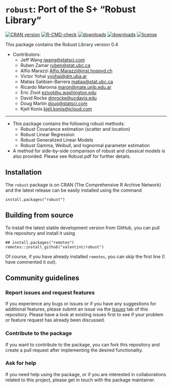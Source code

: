
<!-- README.md is generated from README.Rmd. Please edit that file -->

# `robust`: Port of the S+ “Robust Library”

<!-- badges: start -->

[![CRAN
version](https://www.r-pkg.org/badges/version/robust)](https://cran.r-project.org/package=robust)
[![R-CMD-check](https://github.com/valentint/robust/workflows/R-CMD-check/badge.svg)](https://github.com/valentint/robust/actions)
[![downloads](https://cranlogs.r-pkg.org/badges/robust)](https://cran.r-project.org/package=robust)
[![downloads](https://cranlogs.r-pkg.org/badges/grand-total/robust)](https://cran.r-project.org/package=robust)
[![license](https://img.shields.io/badge/license-GPL--3-blue.svg)](https://www.gnu.org/licenses/gpl-3.0.en.html)
<!-- badges: end -->

This package contains the Robust Library version 0.4

- Contributors:
  - Jeff Wang <jwang@statsci.com>
  - Ruben Zamar <ruben@stat.ubc.ca>
  - Alfio Marazzi <Alfio.Marazzi@inst.hospvd.ch>
  - Victor Yohai <vyohai@dm.uba.ar>
  - Matias Salibian-Barrera <matias@stat.ubc.ca>
  - Ricardo Maronna <maron@mate.unlp.edu.ar>
  - Eric Zivot <ezivot@u.washington.edu>
  - David Rocke <dmrocke@ucdavis.edu>
  - Doug Martin <doug@statsci.com>
  - Kjell Konis <kjell.konis@icloud.com>

------------------------------------------------------------------------

- This package contains the following robust methods:
  - Robust Covariance estimation (scatter and location)
  - Robust Linear Regression
  - Robust Generalized Linear Models
  - Robust Gamma, Weibull, and lognormal parameter estimation
- A method for side-by-side comparison of robust and classical models is
  also provided. Please see Robust.pdf for further details.

## Installation

The `robust` package is on CRAN (The Comprehensive R Archive Network)
and the latest release can be easily installed using the command

    install.packages("robust")

## Building from source

To install the latest stable development version from GitHub, you can
pull this repository and install it using

    ## install.packages("remotes")
    remotes::install_github("valentint/robust")

Of course, if you have already installed `remotes`, you can skip the
first line (I have commented it out).

## Community guidelines

### Report issues and request features

If you experience any bugs or issues or if you have any suggestions for
additional features, please submit an issue via the
[*Issues*](https://github.com/valentint/robust/issues) tab of this
repository. Please have a look at existing issues first to see if your
problem or feature request has already been discussed.

### Contribute to the package

If you want to contribute to the package, you can fork this repository
and create a pull request after implementing the desired functionality.

### Ask for help

If you need help using the package, or if you are interested in
collaborations related to this project, please get in touch with the
package maintainer.
